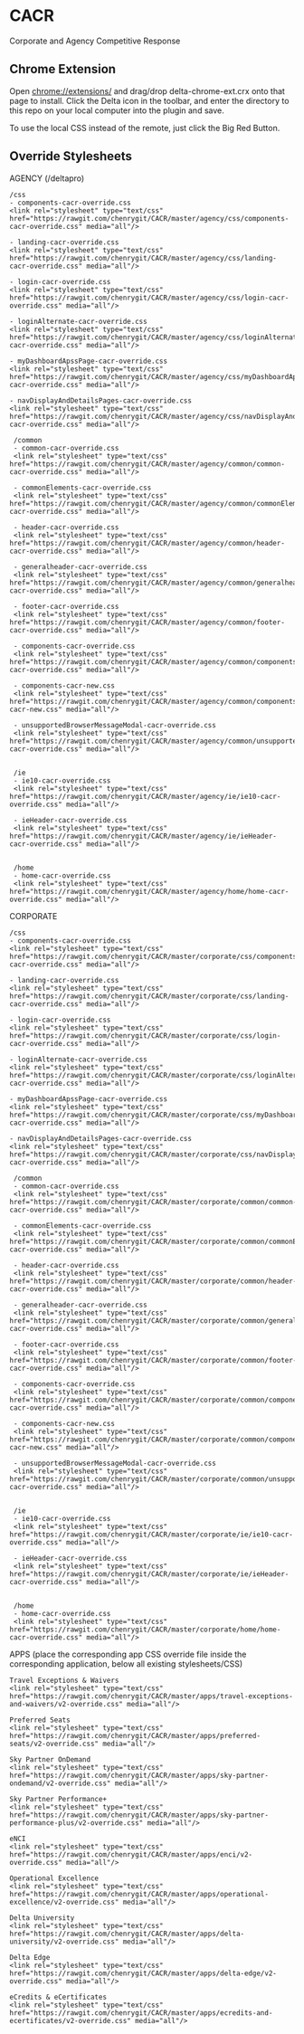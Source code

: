 # CACR
Corporate and Agency Competitive Response

## Chrome Extension

Open [chrome://extensions/](chrome://extensions/) and drag/drop delta-chrome-ext.crx onto that page to install. Click the Delta icon in the toolbar, and enter the directory to this repo on your local computer into the plugin and save.

To use the local CSS instead of the remote, just click the Big Red Button.

## Override Stylesheets

AGENCY (/deltapro)

    /css
    - components-cacr-override.css
    <link rel="stylesheet" type="text/css" href="https://rawgit.com/chenrygit/CACR/master/agency/css/components-cacr-override.css" media="all"/>

    - landing-cacr-override.css
    <link rel="stylesheet" type="text/css" href="https://rawgit.com/chenrygit/CACR/master/agency/css/landing-cacr-override.css" media="all"/>

    - login-cacr-override.css
    <link rel="stylesheet" type="text/css" href="https://rawgit.com/chenrygit/CACR/master/agency/css/login-cacr-override.css" media="all"/>

    - loginAlternate-cacr-override.css
    <link rel="stylesheet" type="text/css" href="https://rawgit.com/chenrygit/CACR/master/agency/css/loginAlternate-cacr-override.css" media="all"/>

    - myDashboardApssPage-cacr-override.css
    <link rel="stylesheet" type="text/css" href="https://rawgit.com/chenrygit/CACR/master/agency/css/myDashboardApssPage-cacr-override.css" media="all"/>

    - navDisplayAndDetailsPages-cacr-override.css
    <link rel="stylesheet" type="text/css" href="https://rawgit.com/chenrygit/CACR/master/agency/css/navDisplayAndDetailsPages-cacr-override.css" media="all"/>

     /common
     - common-cacr-override.css
     <link rel="stylesheet" type="text/css" href="https://rawgit.com/chenrygit/CACR/master/agency/common/common-cacr-override.css" media="all"/>

     - commonElements-cacr-override.css
     <link rel="stylesheet" type="text/css" href="https://rawgit.com/chenrygit/CACR/master/agency/common/commonElements-cacr-override.css" media="all"/>

     - header-cacr-override.css
     <link rel="stylesheet" type="text/css" href="https://rawgit.com/chenrygit/CACR/master/agency/common/header-cacr-override.css" media="all"/>

     - generalheader-cacr-override.css
     <link rel="stylesheet" type="text/css" href="https://rawgit.com/chenrygit/CACR/master/agency/common/generalheader-cacr-override.css" media="all"/>

     - footer-cacr-override.css
     <link rel="stylesheet" type="text/css" href="https://rawgit.com/chenrygit/CACR/master/agency/common/footer-cacr-override.css" media="all"/>

     - components-cacr-override.css
     <link rel="stylesheet" type="text/css" href="https://rawgit.com/chenrygit/CACR/master/agency/common/components-cacr-override.css" media="all"/>

     - components-cacr-new.css
     <link rel="stylesheet" type="text/css" href="https://rawgit.com/chenrygit/CACR/master/agency/common/components-cacr-new.css" media="all"/>

     - unsupportedBrowserMessageModal-cacr-override.css
     <link rel="stylesheet" type="text/css" href="https://rawgit.com/chenrygit/CACR/master/agency/common/unsupportedBrowserMessageModal-cacr-override.css" media="all"/>


     /ie
     - ie10-cacr-override.css
     <link rel="stylesheet" type="text/css" href="https://rawgit.com/chenrygit/CACR/master/agency/ie/ie10-cacr-override.css" media="all"/>

     - ieHeader-cacr-override.css
     <link rel="stylesheet" type="text/css" href="https://rawgit.com/chenrygit/CACR/master/agency/ie/ieHeader-cacr-override.css" media="all"/>


     /home
     - home-cacr-override.css
     <link rel="stylesheet" type="text/css" href="https://rawgit.com/chenrygit/CACR/master/agency/home/home-cacr-override.css" media="all"/>


CORPORATE

    /css
    - components-cacr-override.css
    <link rel="stylesheet" type="text/css" href="https://rawgit.com/chenrygit/CACR/master/corporate/css/components-cacr-override.css" media="all"/>

    - landing-cacr-override.css
    <link rel="stylesheet" type="text/css" href="https://rawgit.com/chenrygit/CACR/master/corporate/css/landing-cacr-override.css" media="all"/>

    - login-cacr-override.css
    <link rel="stylesheet" type="text/css" href="https://rawgit.com/chenrygit/CACR/master/corporate/css/login-cacr-override.css" media="all"/>

    - loginAlternate-cacr-override.css
    <link rel="stylesheet" type="text/css" href="https://rawgit.com/chenrygit/CACR/master/corporate/css/loginAlternate-cacr-override.css" media="all"/>

    - myDashboardApssPage-cacr-override.css
    <link rel="stylesheet" type="text/css" href="https://rawgit.com/chenrygit/CACR/master/corporate/css/myDashboardApssPage-cacr-override.css" media="all"/>

    - navDisplayAndDetailsPages-cacr-override.css
    <link rel="stylesheet" type="text/css" href="https://rawgit.com/chenrygit/CACR/master/corporate/css/navDisplayAndDetailsPages-cacr-override.css" media="all"/>

     /common
     - common-cacr-override.css
     <link rel="stylesheet" type="text/css" href="https://rawgit.com/chenrygit/CACR/master/corporate/common/common-cacr-override.css" media="all"/>

     - commonElements-cacr-override.css
     <link rel="stylesheet" type="text/css" href="https://rawgit.com/chenrygit/CACR/master/corporate/common/commonElements-cacr-override.css" media="all"/>

     - header-cacr-override.css
     <link rel="stylesheet" type="text/css" href="https://rawgit.com/chenrygit/CACR/master/corporate/common/header-cacr-override.css" media="all"/>

     - generalheader-cacr-override.css
     <link rel="stylesheet" type="text/css" href="https://rawgit.com/chenrygit/CACR/master/corporate/common/generalheader-cacr-override.css" media="all"/>

     - footer-cacr-override.css
     <link rel="stylesheet" type="text/css" href="https://rawgit.com/chenrygit/CACR/master/corporate/common/footer-cacr-override.css" media="all"/>

     - components-cacr-override.css
     <link rel="stylesheet" type="text/css" href="https://rawgit.com/chenrygit/CACR/master/corporate/common/components-cacr-override.css" media="all"/>

     - components-cacr-new.css
     <link rel="stylesheet" type="text/css" href="https://rawgit.com/chenrygit/CACR/master/corporate/common/components-cacr-new.css" media="all"/>

     - unsupportedBrowserMessageModal-cacr-override.css
     <link rel="stylesheet" type="text/css" href="https://rawgit.com/chenrygit/CACR/master/corporate/common/unsupportedBrowserMessageModal-cacr-override.css" media="all"/>


     /ie
     - ie10-cacr-override.css
     <link rel="stylesheet" type="text/css" href="https://rawgit.com/chenrygit/CACR/master/corporate/ie/ie10-cacr-override.css" media="all"/>

     - ieHeader-cacr-override.css
     <link rel="stylesheet" type="text/css" href="https://rawgit.com/chenrygit/CACR/master/corporate/ie/ieHeader-cacr-override.css" media="all"/>


     /home
     - home-cacr-override.css
     <link rel="stylesheet" type="text/css" href="https://rawgit.com/chenrygit/CACR/master/corporate/home/home-cacr-override.css" media="all"/>

APPS (place the corresponding app CSS override file inside the corresponding application, below all existing stylesheets/CSS)

    Travel Exceptions & Waivers
	<link rel="stylesheet" type="text/css" href="https://rawgit.com/chenrygit/CACR/master/apps/travel-exceptions-and-waivers/v2-override.css" media="all"/>

    Preferred Seats
	<link rel="stylesheet" type="text/css" href="https://rawgit.com/chenrygit/CACR/master/apps/preferred-seats/v2-override.css" media="all"/>

    Sky Partner OnDemand
	<link rel="stylesheet" type="text/css" href="https://rawgit.com/chenrygit/CACR/master/apps/sky-partner-ondemand/v2-override.css" media="all"/>

    Sky Partner Performance+
	<link rel="stylesheet" type="text/css" href="https://rawgit.com/chenrygit/CACR/master/apps/sky-partner-performance-plus/v2-override.css" media="all"/>

    eNCI
	<link rel="stylesheet" type="text/css" href="https://rawgit.com/chenrygit/CACR/master/apps/enci/v2-override.css" media="all"/>

    Operational Excellence
	<link rel="stylesheet" type="text/css" href="https://rawgit.com/chenrygit/CACR/master/apps/operational-excellence/v2-override.css" media="all"/>

    Delta University
	<link rel="stylesheet" type="text/css" href="https://rawgit.com/chenrygit/CACR/master/apps/delta-university/v2-override.css" media="all"/>

    Delta Edge
	<link rel="stylesheet" type="text/css" href="https://rawgit.com/chenrygit/CACR/master/apps/delta-edge/v2-override.css" media="all"/>

	eCredits & eCertificates
	<link rel="stylesheet" type="text/css" href="https://rawgit.com/chenrygit/CACR/master/apps/ecredits-and-ecertificates/v2-override.css" media="all"/>
